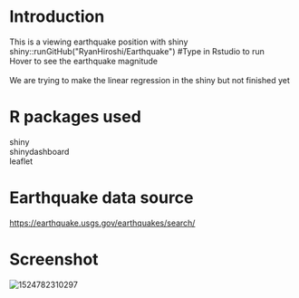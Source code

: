 # Introduction
This is a viewing earthquake position with shiny <br />
shiny::runGitHub("RyanHiroshi/Earthquake") #Type in Rstudio to run <br />
Hover to see the earthquake magnitude <br />
<br />
We are trying to make the linear regression in the shiny but not finished yet


# R packages used
shiny <br />
shinydashboard <br />
leaflet <br />


# Earthquake data source
https://earthquake.usgs.gov/earthquakes/search/ <br/>

# Screenshot
![1524782310297](https://user-images.githubusercontent.com/35421157/39335436-4332048e-49dd-11e8-98f1-d6155403e851.jpg)

